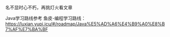 名不显时心不朽，再挑灯火看文章

Java学习路线参考
鱼皮-编程学习路线：https://luxian.yupi.icu/#/roadmap/Java%E5%AD%A6%E4%B9%A0%E8%B7%AF%E7%BA%BF

